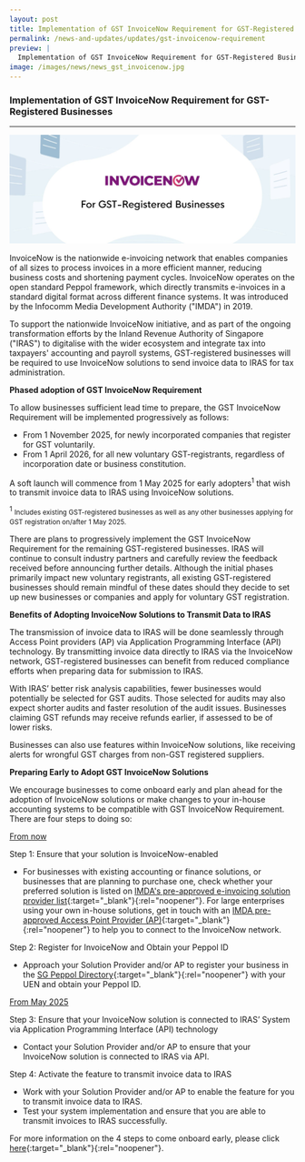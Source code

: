 ```yaml
---
layout: post
title: Implementation of GST InvoiceNow Requirement for GST-Registered Businesses
permalink: /news-and-updates/updates/gst-invoicenow-requirement
preview: |
  Implementation of GST InvoiceNow Requirement for GST-Registered Businesses (requires short desc for preview)
image: /images/news/news_gst_invoicenow.jpg
---
```


### Implementation of GST InvoiceNow Requirement for GST-Registered Businesses

---

![Implementation of GST InvoiceNow Requirement for GST-Registered Businesses](/images/news/news_gst_invoicenow.jpg)

InvoiceNow is the nationwide e-invoicing network that enables companies of all sizes to process invoices in a more efficient manner, reducing business costs and shortening payment cycles. InvoiceNow operates on the open standard Peppol framework, which directly transmits e-invoices in a standard digital format across different finance systems. It was introduced by the Infocomm Media Development Authority ("IMDA") in 2019.

To support the nationwide InvoiceNow initiative, and as part of the ongoing transformation efforts by the Inland Revenue Authority of Singapore ("IRAS") to digitalise with the wider ecosystem and integrate tax into taxpayers' accounting and payroll systems, GST-registered businesses will be required to use InvoiceNow solutions to send invoice data to IRAS for tax administration. 

**Phased adoption of GST InvoiceNow Requirement**

To allow businesses sufficient lead time to prepare, the GST InvoiceNow Requirement will be implemented progressively as follows:
- From 1 November 2025, for newly incorporated companies that register for GST voluntarily.
- From 1 April 2026, for all new voluntary GST-registrants, regardless of incorporation date or business constitution. 

A soft launch will commence from 1 May 2025 for early adopters<sup>1</sup> that wish to transmit invoice data to IRAS using InvoiceNow solutions. 

<sup>1</sup> <small>Includes existing GST-registered businesses as well as any other businesses applying for GST registration on/after 1 May 2025.</small>

There are plans to progressively implement the GST InvoiceNow Requirement for the remaining GST-registered businesses. IRAS will continue to consult industry partners and carefully review the feedback received before announcing further details. Although the initial phases primarily impact new voluntary registrants, all existing GST-registered businesses should remain mindful of these dates should they decide to set up new businesses or companies and apply for voluntary GST registration.

**Benefits of Adopting InvoiceNow Solutions to Transmit Data to IRAS** 

The transmission of invoice data to IRAS will be done seamlessly through Access Point providers (AP) via Application Programming Interface (API) technology. By transmitting invoice data directly to IRAS via the InvoiceNow network, GST-registered businesses can benefit from reduced compliance efforts when preparing data for submission to IRAS. 

With IRAS’ better risk analysis capabilities, fewer businesses would potentially be selected for GST audits. Those selected for audits may also expect shorter audits and faster resolution of the audit issues. Businesses claiming GST refunds may receive refunds earlier, if assessed to be of lower risks. 

Businesses can also use features within InvoiceNow solutions, like receiving alerts for wrongful GST charges from non-GST registered suppliers.

**Preparing Early to Adopt GST InvoiceNow Solutions**

We encourage businesses to come onboard early and plan ahead for the adoption of InvoiceNow solutions or make changes to your in-house accounting systems to be compatible with GST InvoiceNow Requirement. There are four steps to doing so:

<ins>From now</ins>

Step 1: Ensure that your solution is InvoiceNow-enabled
- For businesses with existing accounting or finance solutions, or businesses that are planning to purchase one, check whether your preferred solution is listed on [IMDA's pre-approved e-invoicing solution provider list](https://www.imda.gov.sg/how-we-can-help/nationwide-e-invoicing-framework/peppol-ready-accounting-erp-solution-providers){:target="_blank"}{:rel="noopener"}. For large enterprises using your own in-house solutions, get in touch with an [IMDA pre-approved Access Point Provider (AP)](https://www.imda.gov.sg/how-we-can-help/nationwide-e-invoicing-framework/access-point-providers){:target="_blank"}{:rel="noopener"} to help you to connect to the InvoiceNow network.

Step 2: Register for InvoiceNow and Obtain your Peppol ID
- Approach your Solution Provider and/or AP to register your business in the [SG Peppol Directory](https://www.peppoldirectory.sg/){:target="_blank"}{:rel="noopener"} with your UEN and obtain your Peppol ID. 

<ins>From May 2025</ins>

Step 3: Ensure that your InvoiceNow solution is connected to IRAS’ System via Application Programming Interface (API) technology
- Contact your Solution Provider and/or AP to ensure that your InvoiceNow solution is connected to IRAS via API.

Step 4: Activate the feature to transmit invoice data to IRAS
- Work with your Solution Provider and/or AP to enable the feature for you to transmit invoice data to IRAS.
- Test your system implementation and ensure that you are able to transmit invoices to IRAS successfully.

For more information on the 4 steps to come onboard early, please click [here](https://www.iras.gov.sg/taxes/goods-services-tax-(gst)/gst-invoicenow-requirement#heading4){:target="_blank"}{:rel="noopener"}. 

